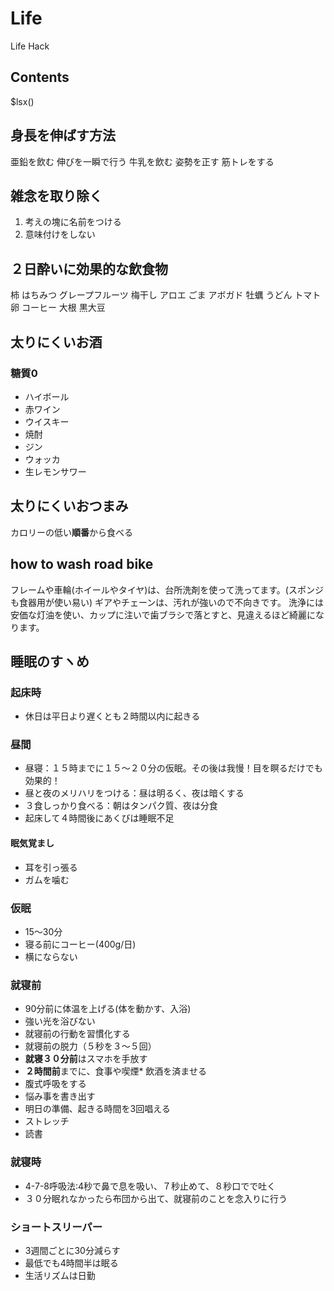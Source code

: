 # Life

Life Hack

## Contents

$lsx()

## 身長を伸ばす方法

亜鉛を飲む
伸びを一瞬で行う
牛乳を飲む
姿勢を正す
筋トレをする

## 雑念を取り除く

1. 考えの塊に名前をつける
2. 意味付けをしない

## ２日酔いに効果的な飲食物

柿
はちみつ
グレープフルーツ
梅干し
アロエ
ごま
アボガド
牡蠣
うどん
トマト
卵
コーヒー
大根
黒大豆

## 太りにくいお酒

### 糖質0

- ハイボール
- 赤ワイン
- ウイスキー
- 焼酎
- ジン
- ウォッカ
- 生レモンサワー

## 太りにくいおつまみ

カロリーの低い**順番**から食べる

## how to wash road bike

フレームや車輪(ホイールやタイヤ)は、台所洗剤を使って洗ってます。(スポンジも食器用が使い易い)
ギアやチェーンは、汚れが強いので不向きです。
洗浄には安価な灯油を使い、カップに注いで歯ブラシで落とすと、見違えるほど綺麗になります。

## 睡眠のすヽめ
### 起床時
* 休日は平日より遅くとも２時間以内に起きる

### 昼間
* 昼寝：１５時までに１５〜２０分の仮眠。その後は我慢！目を瞑るだけでも効果的！
* 昼と夜のメリハリをつける：昼は明るく、夜は暗くする
* ３食しっかり食べる：朝はタンパク質、夜は分食
* 起床して４時間後にあくびは睡眠不足

#### 眠気覚まし
* 耳を引っ張る
* ガムを噛む

### 仮眠
* 15〜30分
* 寝る前にコーヒー(400g/日)
* 横にならない

### 就寝前
* 90分前に体温を上げる(体を動かす、入浴)
* 強い光を浴びない
* 就寝前の行動を習慣化する
* 就寝前の脱力（５秒を３〜５回）
* **就寝３０分前**はスマホを手放す
* **２時間前**までに、食事や喫煙* 飲酒を済ませる
* 腹式呼吸をする
* 悩み事を書き出す
* 明日の準備、起きる時間を3回唱える
* ストレッチ
* 読書

### 就寝時
* 4-7-8呼吸法:4秒で鼻で息を吸い、７秒止めて、８秒口でで吐く
* ３０分眠れなかったら布団から出て、就寝前のことを念入りに行う

### ショートスリーパー
* 3週間ごとに30分減らす
* 最低でも4時間半は眠る
* 生活リズムは日勤

